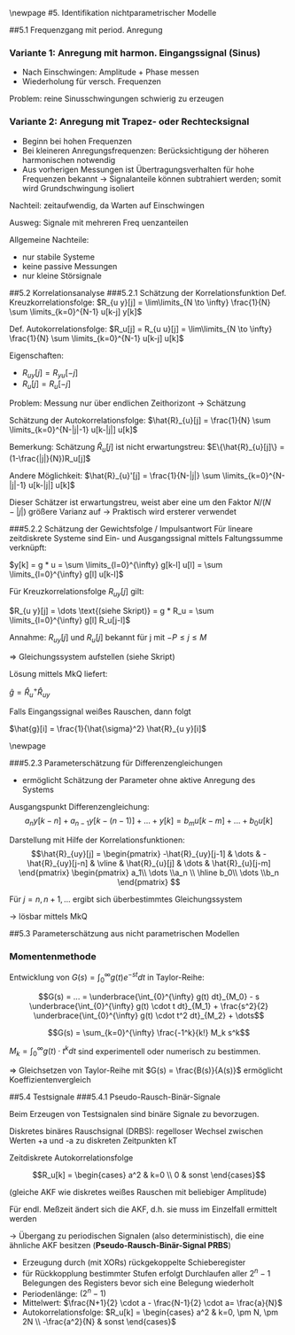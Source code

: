 \newpage
#5. Identifikation nichtparametrischer Modelle

##5.1 Frequenzgang mit period. Anregung

### Variante 1: Anregung mit harmon. Eingangssignal (Sinus)

* Nach Einschwingen: Amplitude + Phase messen
* Wiederholung für versch. Frequenzen

Problem: reine Sinusschwingungen schwierig zu erzeugen

### Variante 2: Anregung mit Trapez- oder Rechtecksignal

* Beginn bei hohen Frequenzen
* Bei kleineren Anregungsfrequenzen: Berücksichtigung der höheren harmonischen notwendig
* Aus vorherigen Messungen ist Übertragungsverhalten für hohe Frequenzen bekannt $\rightarrow$ Signalanteile können subtrahiert werden; somit wird Grundschwingung isoliert

Nachteil: zeitaufwendig, da Warten auf Einschwingen

Ausweg: Signale mit mehreren Freq uenzanteilen

Allgemeine Nachteile:

* nur stabile Systeme
* keine passive Messungen
* nur kleine Störsignale

##5.2 Korrelationsanalyse
###5.2.1 Schätzung der Korrelationsfunktion
Def. Kreuzkorrelationsfolge: $R_{u y}[j] = \lim\limits_{N \to \infty} \frac{1}{N} \sum \limits_{k=0}^{N-1} u[k-j] y[k]$

Def. Autokorrelationsfolge: $R_u[j] = R_{u u}[j] = \lim\limits_{N \to \infty} \frac{1}{N} \sum \limits_{k=0}^{N-1} u[k-j] u[k]$

Eigenschaften:

* $R_{u y}[j] = R_{y u}[-j]$
* $R_{u}[j] = R_{u}[-j]$

Problem: Messung nur über endlichen Zeithorizont $\rightarrow$ Schätzung

Schätzung der Autokorrelationsfolge:
$\hat{R}_{u}[j] =  \frac{1}{N} \sum \limits_{k=0}^{N-|j|-1} u[k-|j|] u[k]$

Bemerkung: Schätzung $\hat{R}_{u}[j]$ ist nicht erwartungstreu:
$E\{\hat{R}_{u}[j]\} = (1-\frac{|j|}{N})R_u[j]$

Andere Möglichkeit:
$\hat{R}_{u}'[j] =  \frac{1}{N-|j|} \sum \limits_{k=0}^{N-|j|-1} u[k-|j|] u[k]$

Dieser Schätzer ist erwartungstreu, weist aber eine um den Faktor $N/(N-|j|)$ größere Varianz auf -> Praktisch wird ersterer verwendet

###5.2.2 Schätzung der Gewichtsfolge / Impulsantwort
Für lineare zeitdiskrete Systeme sind Ein- und Ausgangssignal mittels Faltungssumme verknüpft:

$y[k] = g * u = \sum \limits_{l=0}^{\infty} g[k-l] u[l] = \sum \limits_{l=0}^{\infty} g[l] u[k-l]$

Für Kreuzkorrelationsfolge $R_{u y}[j]$ gilt:

$R_{u y}[j] = \dots \text{(siehe Skript)} = g * R_u = \sum \limits_{l=0}^{\infty} g[l] R_u[j-l]$


Annahme: $R_{u y}[j]$ und $R_u[j]$ bekannt für j mit $-P \leq j \leq M$

=> Gleichungssystem aufstellen (siehe Skript)

Lösung mittels MkQ liefert:

$\hat{g} = \hat{R}_u^+ \hat{R}_{u y}$

Falls Eingangssignal weißes Rauschen, dann folgt

$\hat{g}[i] = \frac{1}{\hat{\sigma}^2}  \hat{R}_{u y}[i]$

\newpage

###5.2.3 Parameterschätzung für Differenzengleichungen
- ermöglicht Schätzung der Parameter ohne aktive Anregung des Systems

Ausgangspunkt Differenzengleichung:
$$ a_n y[k-n] + a_{n-1} y[k-(n-1)] + ... + y[k] = b_m u[k-m] + ... + b_0 u[k]$$

Darstellung mit Hilfe der Korrelationsfunktionen:
$$\hat{R}_{uy}[j] = \begin{pmatrix} -\hat{R}_{uy}[j-1] & \dots & -\hat{R}_{uy}[j-n] & \vline & \hat{R}_{u}[j] & \dots & \hat{R}_{u}[j-m]  \end{pmatrix} \begin{pmatrix} a_1\\ \dots \\a_n \\ \hline b_0\\ \dots \\b_n \end{pmatrix} $$

Für $j=n, n+1, ...$ ergibt sich überbestimmtes Gleichungssystem

$\rightarrow$ lösbar mittels MkQ


##5.3 Parameterschätzung aus nicht parametrischen Modellen

### Momentenmethode
Entwicklung von $G(s) = \int_{0}^{\infty} g(t) e^{-st} dt$ in Taylor-Reihe:

$$G(s) = ... = \underbrace{\int_{0}^{\infty} g(t) dt}_{M_0}  - s \underbrace{\int_{0}^{\infty} g(t) \cdot t dt}_{M_1} + \frac{s^2}{2} \underbrace{\int_{0}^{\infty} g(t) \cdot t^2 dt}_{M_2} + \dots$$


$$G(s) = \sum_{k=0}^{\infty} \frac{-1^k}{k!} M_k s^k$$

$M_k = \int_{0}^{\infty} g(t) \cdot t^k dt$ sind experimentell oder numerisch zu bestimmen.

=> Gleichsetzen von Taylor-Reihe mit $G(s) = \frac{B(s)}{A(s)}$ ermöglicht Koeffizientenvergleich

##5.4 Testsignale
###5.4.1 Pseudo-Rausch-Binär-Signale

Beim Erzeugen von Testsignalen sind binäre Signale zu bevorzugen.

Diskretes binäres Rauschsignal (DRBS):
regelloser Wechsel zwischen Werten +a und -a zu diskreten Zeitpunkten kT

Zeitdiskrete Autokorrelationsfolge

$$R_u[k] = \begin{cases}
a^2 & k=0 \\
0 & sonst
\end{cases}$$

(gleiche AKF wie diskretes weißes Rauschen mit beliebiger Amplitude)

Für endl. Meßzeit ändert sich die AKF, d.h. sie muss im Einzelfall ermittelt werden

$\rightarrow$ Übergang zu periodischen Signalen (also deterministisch), die eine ähnliche AKF besitzen (**Pseudo-Rausch-Binär-Signal PRBS**)

- Erzeugung durch (mit XORs) rückgekoppelte Schieberegister
- für Rückkopplung bestimmter Stufen erfolgt Durchlaufen aller $2^n-1$ Belegungen des Registers bevor sich eine Belegung wiederholt
- Periodenlänge: $(2^n-1)$
- Mittelwert: $\frac{N+1}{2} \cdot a - \frac{N-1}{2} \cdot a= \frac{a}{N}$
- Autokorrelationsfolge: $R_u[k] = \begin{cases}
a^2 & k=0, \pm N, \pm 2N \\
-\frac{a^2}{N} & sonst
\end{cases}$
